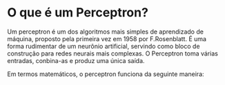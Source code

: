 # O que é um Perceptron?

Um perceptron é um dos algoritmos mais simples de aprendizado de máquina, proposto  pela primeira vez em 1958 por F.Rosenblatt. É uma forma rudimentar de um neurônio artificial, servindo como bloco de construção para redes neurais mais complexas. O Perceptron toma várias entradas, conbina-as e produz uma única saída.

Em termos matemáticos, o perceptron funciona da seguinte maneira:

